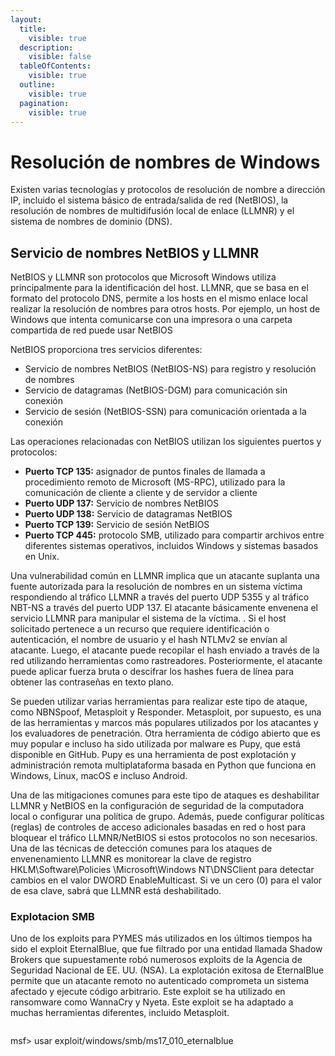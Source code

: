 ```yaml
---
layout:
  title:
    visible: true
  description:
    visible: false
  tableOfContents:
    visible: true
  outline:
    visible: true
  pagination:
    visible: true
---
```


# Resolución de nombres de Windows

Existen varias tecnologías y protocolos de resolución de nombre a dirección IP, incluido el sistema básico de entrada/salida de red (NetBIOS), la resolución de nombres de multidifusión local de enlace (LLMNR) y el sistema de nombres de dominio (DNS).

## **Servicio de nombres NetBIOS y LLMNR**

NetBIOS y LLMNR son protocolos que Microsoft Windows utiliza principalmente para la identificación del host. LLMNR, que se basa en el formato del protocolo DNS, permite a los hosts en el mismo enlace local realizar la resolución de nombres para otros hosts. Por ejemplo, un host de Windows que intenta comunicarse con una impresora o una carpeta compartida de red puede usar NetBIOS

NetBIOS proporciona tres servicios diferentes:

* Servicio de nombres NetBIOS (NetBIOS-NS) para registro y resolución de nombres
* Servicio de datagramas (NetBIOS-DGM) para comunicación sin conexión
* Servicio de sesión (NetBIOS-SSN) para comunicación orientada a la conexión

Las operaciones relacionadas con NetBIOS utilizan los siguientes puertos y protocolos:

* **Puerto TCP 135:** asignador de puntos finales de llamada a procedimiento remoto de Microsoft (MS-RPC), utilizado para la comunicación de cliente a cliente y de servidor a cliente
* **Puerto UDP 137:** Servicio de nombres NetBIOS
* **Puerto UDP 138:** Servicio de datagramas NetBIOS
* **Puerto TCP 139:** Servicio de sesión NetBIOS
* **Puerto TCP 445:** protocolo SMB, utilizado para compartir archivos entre diferentes sistemas operativos, incluidos Windows y sistemas basados ​​en Unix.

Una vulnerabilidad común en LLMNR implica que un atacante suplanta una fuente autorizada para la resolución de nombres en un sistema víctima respondiendo al tráfico LLMNR a través del puerto UDP 5355 y al tráfico NBT-NS a través del puerto UDP 137. El atacante básicamente envenena el servicio LLMNR para manipular el sistema de la víctima. . Si el host solicitado pertenece a un recurso que requiere identificación o autenticación, el nombre de usuario y el hash NTLMv2 se envían al atacante. Luego, el atacante puede recopilar el hash enviado a través de la red utilizando herramientas como rastreadores. Posteriormente, el atacante puede aplicar fuerza bruta o descifrar los hashes fuera de línea para obtener las contraseñas en texto plano.

Se pueden utilizar varias herramientas para realizar este tipo de ataque, como NBNSpoof, Metasploit y Responder. Metasploit, por supuesto, es una de las herramientas y marcos más populares utilizados por los atacantes y los evaluadores de penetración. Otra herramienta de código abierto que es muy popular e incluso ha sido utilizada por malware es Pupy, que está disponible en GitHub. Pupy es una herramienta de post explotación y administración remota multiplataforma basada en Python que funciona en Windows, Linux, macOS e incluso Android.

Una de las mitigaciones comunes para este tipo de ataques es deshabilitar LLMNR y NetBIOS en la configuración de seguridad de la computadora local o configurar una política de grupo. Además, puede configurar políticas (reglas) de controles de acceso adicionales basadas en red o host para bloquear el tráfico LLMNR/NetBIOS si estos protocolos no son necesarios. Una de las técnicas de detección comunes para los ataques de envenenamiento LLMNR es monitorear la clave de registro HKLM\Software\Policies \Microsoft\Windows NT\DNSClient para detectar cambios en el valor DWORD EnableMulticast. Si ve un cero (0) para el valor de esa clave, sabrá que LLMNR está deshabilitado.

### Explotacion SMB&#x20;

Uno de los exploits para PYMES más utilizados en los últimos tiempos ha sido el exploit EternalBlue, que fue filtrado por una entidad llamada Shadow Brokers que supuestamente robó numerosos exploits de la Agencia de Seguridad Nacional de EE. UU. (NSA). La explotación exitosa de EternalBlue permite que un atacante remoto no autenticado comprometa un sistema afectado y ejecute código arbitrario. Este exploit se ha utilizado en ransomware como WannaCry y Nyeta. Este exploit se ha adaptado a muchas herramientas diferentes, incluido Metasploit.

```
```

msf> usar exploit/windows/smb/ms17\_010\_eternalblue
